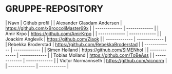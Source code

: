 # GRUPPE-REPOSITORY
| Navn | Github profil |
| Alexander Glasdam Andersen | https://github.com/xBroccoliMaster69x |
| ------------- | ------------- |
| Amir Krpo | https://github.com/AmirKrpo |
| ------------- | ------------- |
| Joackim Anglevik  | https://github.com/Ziaok |
| ------------- | ------------- |
| Rebekka Broderstad | https://github.com/RebekkaBroderstad |
| ------------- | ------------- |
| Simen Hølland | https://github.com/SiMENhol |
| ------------- | ------------- |
| Tobias Molland | https://github.com/ToBeAss |
| ------------- | ------------- |
| Victor Normannseth | https://github.com/vicnorm |
| ------------- | ------------- |
